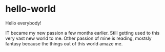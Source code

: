 # hello-world
Hello everybody!

IT became my new passion a few months earlier. Still getting used to this very vast new world to me. Other passion of mine is reading, mostsly fantasy because the things out of this world amaze me.

